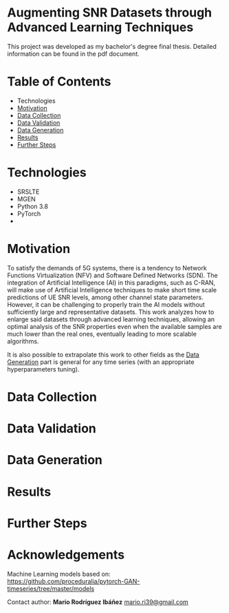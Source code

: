 # Augmenting SNR Datasets through Advanced Learning Techniques

This project was developed as my bachelor's degree final thesis. Detailed information can be found in the pdf document.

# Table of Contents
* Technologies
* [Motivation](#motivation)
* [Data Collection](#data-collection)
* [Data Validation](#data-validation)
* [Data Generation](#data-generation)
* [Results](#results)
* [Further Steps](#further-steps)

# Technologies
* SRSLTE
* MGEN
* Python 3.8
* PyTorch
* 

# Motivation
To satisfy the demands of 5G systems, there is a tendency to Network Functions Virtualization
(NFV) and Software Defined Networks (SDN). The integration of Artificial
Intelligence (AI) in this paradigms, such as C-RAN, will make use of Artificial Intelligence
techniques to make short time scale predictions of UE SNR levels, among other
channel state parameters. However, it can be challenging to properly train the AI models
without sufficiently large and representative datasets. This work analyzes how to
enlarge said datasets through advanced learning techniques, allowing an optimal analysis
of the SNR properties even when the available samples are much lower than the real
ones, eventually leading to more scalable algorithms.

It is also possible to extrapolate this work to other fields as the [Data Generation](#data-generation) part is general for any time series (with an appropriate hyperparameters tuning). 
# Data Collection


# Data Validation

# Data Generation

# Results

# Further Steps

# Acknowledgements
Machine Learning models based on: https://github.com/proceduralia/pytorch-GAN-timeseries/tree/master/models




Contact author: **Mario Rodríguez Ibáñez**  mario.ri39@gmail.com